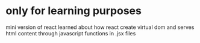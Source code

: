 # only for learning purposes 
mini version of react
learned about how react create virtual dom and serves html content through javascript functions in .jsx files 
